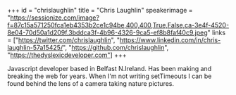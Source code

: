 +++
id = "chrislaughlin"
title = "Chris Laughlin"
speakerimage = "https://sessionize.com/image?f=87c15a571250fca1eb4353b2ce1c94be,400,400,True,False,ca-3e4f-4520-8e04-70d50a1d209f.3bddca3f-4b96-4326-9ca5-ef8b8faf40c9.jpeg"
links = ["https://twitter.com/chrislaughlin", "https://www.linkedin.com/in/chris-laughlin-57a15425/", "https://github.com/chrislaughlin", "https://thedyslexicdeveloper.com"]
+++

Javascript developer based in Belfast N.Ireland. Has been making and breaking the web for years. When I'm not writing setTimeouts I can be found behind the lens of a camera taking nature pictures.